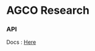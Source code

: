 # AGCO Research

### API

Docs : [Here](https://app.swaggerhub.com/apis/omarfawzi/AGCO-Research/1.0.0)
